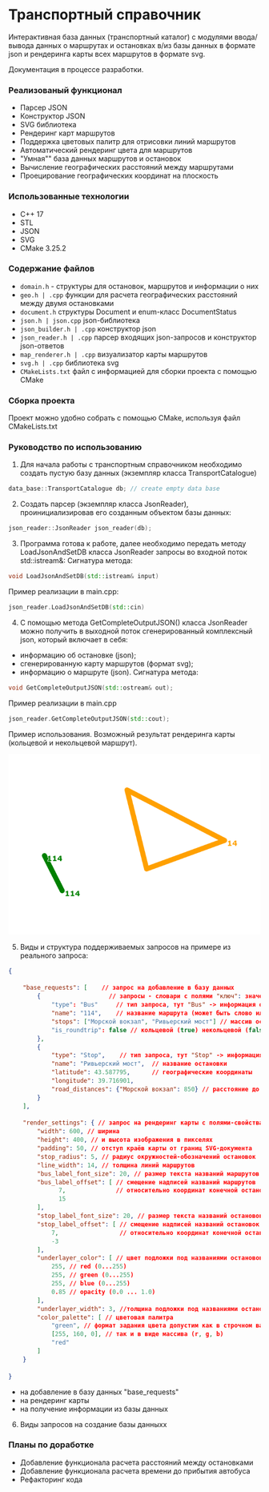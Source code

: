 # Транспортный справочник
Интерактивная база данных (транспортный каталог) с модулями ввода/вывода данных о маршрутах и остановках в/из базы данных в формате json и рендеринга карты всех маршрутов в формате svg.

Документация в процессе разработки.

### Реализованый функционал
- Парсер JSON
- Конструктор JSON
- SVG библиотека
- Рендеринг карт маршрутов
- Поддержка цветовых палитр для отрисовки линий маршрутов
- Автоматический рендеринг цвета для маршрутов
- "Умная"" база данных маршрутов и остановок
- Вычисление географических расстояний между маршрутами
- Проецирование географических координат на плоскость

### Использованные технологии
- C++ 17
- STL
- JSON
- SVG
- CMake 3.25.2

### Содержание файлов

- `domain.h` - структуры для остановок, маршрутов и информации о них
- `geo.h | .cpp` функции для расчета географических расстояний между двумя остановками
- `document.h` структуры Document и enum-класс DocumentStatus
- `json.h | json.cpp` json-библиотека
- `json_builder.h | .cpp` конструктор json
- `json_reader.h | .cpp` парсер входящих json-запросов и конструктор json-ответов
- `map_renderer.h | .cpp` визуализатор карты маршрутов
- `svg.h | .cpp` библиотека svg
- `CMakeLists.txt` файл с информацией для сборки проекта с помощью CMake

### Сборка проекта
Проект можно удобно собрать с помощью CMake, используя файл CMakeLists.txt

### Руководство по использованию
1. Для начала работы с транспортным справочником необходимо создать пустую  базу данных (экземпляр класса TransportCatalogue)
```C++
data_base::TransportCatalogue db; // create empty data base
```
2. Создать парсер (экземпляр класса JsonReader), проинициализировав его созданным объектом базы данных:
```C++
json_reader::JsonReader json_reader(db); 
```
3. Программа готова к работе, далeе необходимо передать методу LoadJsonAndSetDB класса JsonReader запросы во входной поток std::istream&:
Сигнатура метода:
```C++
void LoadJsonAndSetDB(std::istream& input)
```
Пример реализации в main.cpp:
```C++
json_reader.LoadJsonAndSetDB(std::cin)
```
4. С помощью метода GetCompleteOutputJSON() класса JsonReader можно получить в выходной поток сгенерированный комплексный json, который включает в себя:
- информацию об остановке (json);
- сгенерированную карту маршрутов (формат svg);
- информацию о маршруте (json).
Сигнатура метода:
```C++
void GetCompleteOutputJSON(std::ostream& out);
```
Пример реализации в main.cpp
```C++
json_reader.GetCompleteOutputJSON(std::cout);
```
Пример использования. Возможный результат рендеринга карты (кольцевой и некольцевой маршрут).

![Example svg](ex.png)

5. Виды и структура поддерживаемых запросов на примере из реального запроса:
```json
{

    "base_requests": [    // запрос на добавление в базу данных
        {                   // запросы - словари с полями "ключ": значение
            "type": "Bus"     // тип запроса, тут "Bus" -> информация о маршруте
            "name": "114",    // название маршрута (может быть слово или цифра)
            "stops": ["Морской вокзал", "Ривьерский мост"] // массив остановок маршрута
            "is_roundtrip": false // кольцевой (true) некольцевой (false) маршрут
	    },
	    {
            "type": "Stop",    // тип запроса, тут "Stop" -> информация об остановке
            "name": "Ривьерский мост",  // название остановки
            "latitude": 43.587795,      // географические координаты
            "longitude": 39.716901,
            "road_distances": {"Морской вокзал": 850} // расстояние до ближайших остановок
        }
    ],
  
    "render_settings": { // запрос на рендеринг карты с полями-свойствами
        "width": 600, // ширина 
        "height": 400, // и высота изображения в пикселях
        "padding": 50, // отступ краёв карты от границ SVG-документа
        "stop_radius": 5, // радиус окружностей-обозначений остановок
        "line_width": 14, // толщина линий маршрутов
        "bus_label_font_size": 20, // размер текста названий маршрутов
        "bus_label_offset": [ // смещение надписей названий маршрутов
              7,              // относительно координат конечной остановки (x,y)
              15
        ],
        "stop_label_font_size": 20, // размер текста названий остановок
        "stop_label_offset": [ // смещение надписей названий остановок
            7,                 // относительно координат конечной остановки (x,y)
            -3
        ],
        "underlayer_color": [ // цвет подложки под названиями остановок и маршрутов
            255, // red (0...255)
            255, // green (0...255)
            255, // blue (0...255)
            0.85 // opacity (0.0 ... 1.0)
        ],
        "underlayer_width": 3, //толщина подложки под названиями остановок и маршрутов
        "color_palette": [ // цветовая палитра
            "green", // формат задания цвета допустим как в строчном варианте
            [255, 160, 0], // так и в виде массива (r, g, b)
            "red"
        ]
    }

}
```
- на добавление в базу данных "base_requests"
- на рендеринг карты
- на получение информации из базы данных

6. Виды запросов на создание базы данныхх

### Планы по доработке
- Добавление функционала расчета расстояний между остановками
- Добавление функционала расчета времени до прибытия автобуса
- Рефакторинг кода
